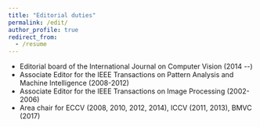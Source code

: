 ```yaml
---
title: "Editorial duties"
permalink: /edit/
author_profile: true
redirect_from:
  - /resume
---
```


* Editorial board of the International Journal on Computer Vision (2014 --)
* Associate Editor for the IEEE Transactions on Pattern Analysis and Machine Intelligence (2008-2012)
* Associate Editor for the IEEE Transactions on Image Processing (2002-2006)
* Area chair for ECCV (2008, 2010, 2012, 2014), ICCV (2011, 2013), BMVC (2017)
